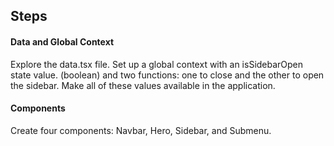 ## Steps

#### Data and Global Context

Explore the data.tsx file. Set up a global context with an isSidebarOpen
state value. (boolean) and two functions: one to close and the other to open the sidebar. Make all of these values available in the application.

#### Components

Create four components: Navbar, Hero, Sidebar, and Submenu.
